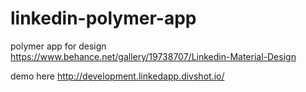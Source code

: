 # linkedin-polymer-app
polymer app for design https://www.behance.net/gallery/19738707/Linkedin-Material-Design 

demo here http://development.linkedapp.divshot.io/
